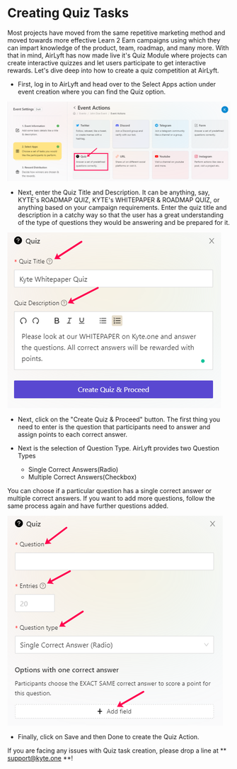 # Creating Quiz Tasks

Most projects have moved from the same repetitive marketing method and moved towards more effective Learn 2 Earn campaigns using which they can impart knowledge of the product, team, roadmap, and many more. With that in mind, AirLyft has now made live it's Quiz Module where projects can create interactive quizzes and let users participate to get interactive rewards. Let's dive deep into how to create a quiz competition at AirLyft.

- First, log in to AirLyft and head over to the Select Apps action under event creation where you can find the Quiz option.

![](../../../images/QuizMain.png)

- Next, enter the Quiz Title and Description. It can be anything, say, KYTE's ROADMAP QUIZ, KYTE's WHITEPAPER & ROADMAP QUIZ, or anything based on your campaign requirements. Enter the quiz title and description in a catchy way so that the user has a great understanding of the type of questions they would be answering and be prepared for it. 

![](../../../images/QuizBasics.png)

- Next, click on the "Create Quiz & Proceed" button. The first thing you need to enter is the question that participants need to answer and assign points to each correct answer. 

- Next is the selection of Question Type. AirLyft provides two Question Types 
    - Single Correct Answers(Radio)
    - Multiple Correct Answers(Checkbox)

You can choose if a particular question has a single correct answer or multiple correct answers. If you want to add more questions, follow the same process again and have further questions added.

![](../../../images/QuizType.png)

- Finally, click on Save and then Done to create the Quiz Action. 

If you are facing any issues with Quiz task creation, please drop a line at ** support@kyte.one **!